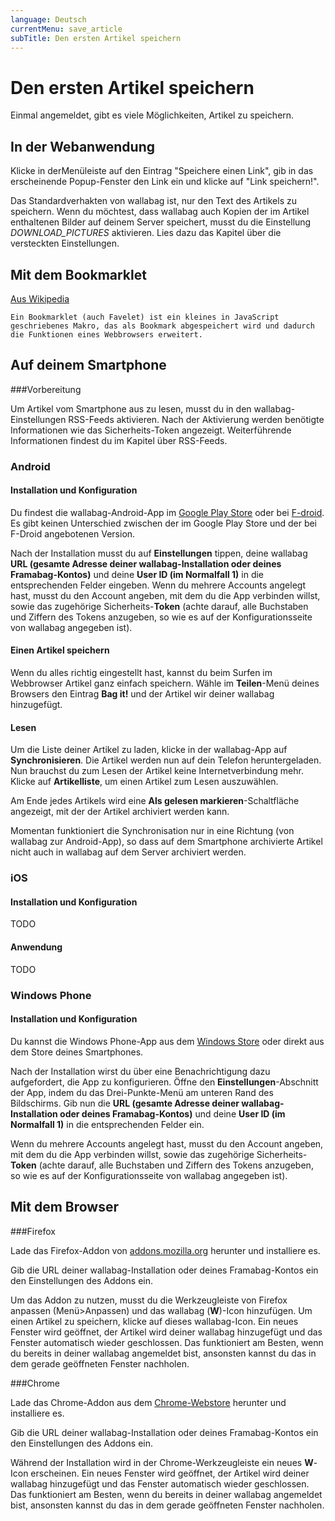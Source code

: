 ```yaml
---
language: Deutsch
currentMenu: save_article
subTitle: Den ersten Artikel speichern
---
```


# Den ersten Artikel speichern

Einmal angemeldet, gibt es viele Möglichkeiten, Artikel zu speichern.

## In der Webanwendung

Klicke in derMenüleiste auf den Eintrag "Speichere einen Link", gib in das erscheinende Popup-Fenster den Link ein und klicke auf "Link speichern!".

Das Standardverhakten von wallabag ist, nur den Text des Artikels zu speichern. Wenn du möchtest, dass wallabag auch Kopien der im Artikel enthaltenen Bilder auf deinem Server speichert, musst du die Einstellung *DOWNLOAD_PICTURES* aktivieren. Lies dazu das Kapitel über die versteckten Einstellungen.

## Mit dem Bookmarklet

[Aus Wikipedia](https://de.wikipedia.org/wiki/Bookmarklet)

    Ein Bookmarklet (auch Favelet) ist ein kleines in JavaScript geschriebenes Makro, das als Bookmark abgespeichert wird und dadurch die Funktionen eines Webbrowsers erweitert.

## Auf deinem Smartphone
###Vorbereitung

Um Artikel vom Smartphone aus zu lesen, musst du in den wallabag-Einstellungen RSS-Feeds aktivieren. Nach der Aktivierung werden benötigte Informationen wie das Sicherheits-Token angezeigt. Weiterführende Informationen findest du im Kapitel über RSS-Feeds.

### Android
#### Installation und Konfiguration

Du findest die wallabag-Android-App im [Google Play Store](https://play.google.com/store/apps/details?id=fr.gaulupeau.apps.InThePoche) oder bei [F-droid](https://f-droid.org/app/fr.gaulupeau.apps.InThePoche). Es gibt keinen Unterschied zwischen der im Google Play Store und der bei F-Droid angebotenen Version.

Nach der Installation musst du auf **Einstellungen** tippen, deine wallabag **URL (gesamte Adresse deiner wallabag-Installation oder deines Framabag-Kontos)** und deine **User ID (im Normalfall 1)** in die entsprechenden Felder eingeben. Wenn du mehrere Accounts angelegt hast, musst du den Account angeben, mit dem du die App verbinden willst, sowie das zugehörige Sicherheits-**Token** (achte darauf, alle Buchstaben und Ziffern des Tokens anzugeben, so wie es auf der Konfigurationsseite von wallabag angegeben ist).

#### Einen Artikel speichern

Wenn du alles richtig eingestellt hast, kannst du beim Surfen im Webbrowser Artikel ganz einfach speichern. Wähle im **Teilen**-Menü deines Browsers den Eintrag **Bag it!** und der Artikel wir deiner wallabag hinzugefügt.

#### Lesen

Um die Liste deiner Artikel zu laden, klicke in der wallabag-App auf **Synchronisieren**. Die Artikel werden nun auf dein Telefon heruntergeladen. Nun brauchst du zum Lesen der Artikel keine Internetverbindung mehr. Klicke auf **Artikelliste**, um einen Artikel zum Lesen auszuwählen.

Am Ende jedes Artikels wird eine **Als gelesen markieren**-Schaltfläche angezeigt, mit der der Artikel archiviert werden kann.

Momentan funktioniert die Synchronisation nur in eine Richtung (von wallabag zur Android-App), so dass auf dem Smartphone archivierte Artikel nicht auch in wallabag auf dem Server archiviert werden.

### iOS
#### Installation und Konfiguration

TODO

#### Anwendung

TODO

### Windows Phone
#### Installation und Konfiguration

Du kannst die Windows Phone-App aus dem [Windows Store](http://www.windowsphone.com/fr-fr/store/app/wallabag/ff890514-348c-4d0b-9b43-153fff3f7450) oder direkt aus dem Store deines Smartphones.

Nach der Installation wirst du über eine Benachrichtigung dazu aufgefordert, die App zu konfigurieren. Öffne den **Einstellungen**-Abschnitt der App, indem du das Drei-Punkte-Menü am unteren Rand des Bildschirms. Gib nun die **URL (gesamte Adresse deiner wallabag-Installation oder deines Framabag-Kontos)** und deine **User ID (im Normalfall 1)** in die entsprechenden Felder ein.

Wenn du mehrere Accounts angelegt hast, musst du den Account angeben, mit dem du die App verbinden willst, sowie das zugehörige Sicherheits-**Token** (achte darauf, alle Buchstaben und Ziffern des Tokens anzugeben, so wie es auf der Konfigurationsseite von wallabag angegeben ist).

## Mit dem Browser
###Firefox

Lade das Firefox-Addon von [addons.mozilla.org](https://addons.mozilla.org/firefox/addon/wallabag/) herunter und installiere es.

Gib die URL deiner wallabag-Installation oder deines Framabag-Kontos ein den Einstellungen des Addons ein.

Um das Addon zu nutzen, musst du die Werkzeugleiste von Firefox anpassen (Menü>Anpassen) und das wallabag (**W**)-Icon hinzufügen. Um einen Artikel zu speichern, klicke auf dieses wallabag-Icon. Ein neues Fenster wird geöffnet, der Artikel wird deiner wallabag hinzugefügt und das Fenster automatisch wieder geschlossen. Das funktioniert am Besten, wenn du bereits in deiner wallabag angemeldet bist, ansonsten kannst du das in dem gerade geöffneten Fenster nachholen.

###Chrome

Lade das Chrome-Addon aus dem [Chrome-Webstore](https://chrome.google.com/webstore/detail/wallabag/bepdcjnnkglfjehplaogpoonpffbdcdj) herunter und installiere es.

Gib die URL deiner wallabag-Installation oder deines Framabag-Kontos ein den Einstellungen des Addons ein.

Während der Installation wird in der Chrome-Werkzeugleiste ein neues **W**-Icon erscheinen. Ein neues Fenster wird geöffnet, der Artikel wird deiner wallabag hinzugefügt und das Fenster automatisch wieder geschlossen. Das funktioniert am Besten, wenn du bereits in deiner wallabag angemeldet bist, ansonsten kannst du das in dem gerade geöffneten Fenster nachholen.
